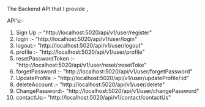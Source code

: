 The Backend API that I provide ,

API's:-

1. Sign Up :- "http://localhost:5020/api/v1/user/register"
2. login :- "http://localhost:5020/api/v1/user/login"
3. logout:- "http://localhost:5020/api/v1/user/logout"
4. profile :- "http://localhost:5020/api/v1/user/profile"
5. resetPasswordToken :- "http://localhost:5020/api/v1/user/reset/:resetToke"
6. forgetPassword :- "http://localhost:5020/api/v1/user/forgetPassword"
7. UpdateProfile :- "http://localhost:5020/api/v1/user/updateProfile/:id"
8. deleteAccount :- "http://localhost:5020/api/v1/user/delete"
9. ChangePassword:- "http://localhost:5020/api/v1/user/changePassword"
10. contactUs:- "http://localhost:5020/api/v1/contact/contactUs"
